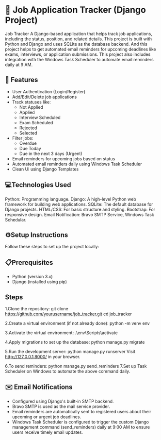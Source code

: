 # 📝 Job Application Tracker (Django Project)

Job Tracker
A Django-based application that helps track job applications, including the status, position, and related details. This project is built with Python and Django and uses SQLite as the database backend. And this project helps to get automated email reminders for upcoming deadlines like exams, interviews, or application submissions. This project also includes integration with the Windows Task Scheduler to automate email reminders daily at 9 AM.

## 🚀 Features
- User Authentication (Login/Register)
- Add/Edit/Delete job applications
- Track statuses like:
  - Not Applied
  - Applied
  - Interview Scheduled
  - Exam Scheduled
  - Rejected
  - Selected
- Filter jobs:
  - Overdue
  - Due Today
  - Due in the next 3 days (Urgent)
- Email reminders for upcoming jobs based on status
- Automated email reminders daily using Windows Task Scheduler
- Clean UI using Django Templates

## 💻Technologies Used
Python: Programming language.
Django: A high-level Python web framework for building web applications.
SQLite: The default database for Django projects.
HTML/CSS: For basic structure and styling.
Bootstrap: For responsive design.
Email Notification: Bravo SMTP Service, Windows Task Schedular.

## ⚙️Setup Instructions
Follow these steps to set up the project locally:

## 📋Prerequisites
- Python (version 3.x)
- Django (installed using pip)

## Steps
1.Clone the repository:
git clone https://github.com/yourusername/job_tracker.git
cd job_tracker

2.Create a virtual environment (if not already done):
python -m venv env

3.Activate the virtual environment:
.\env\Scripts\activate

4.Apply migrations to set up the database:
python manage.py migrate

5.Run the development server:
python manage.py runserver
Visit http://127.0.0.1:8000/ in your browser.

6.To send reminders:
python manage.py send_reminders
7.Set up Task Scheduler on Windows to automate the above command daily.

## ✉️ Email Notifications
- Configured using Django's built-in SMTP backend.
- Bravo SMTP is used as the mail service provider.
- Email reminders are automatically sent to registered users about their upcoming or urgent job deadlines.
- Windows Task Scheduler is configured to trigger the custom Django management command (send_reminders) daily at 9:00 AM to ensure users receive timely email updates.


